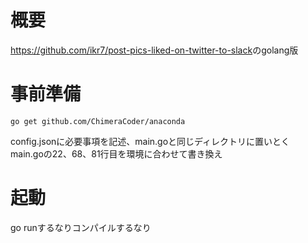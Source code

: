 # 概要
<https://github.com/ikr7/post-pics-liked-on-twitter-to-slack>のgolang版

# 事前準備
```
go get github.com/ChimeraCoder/anaconda
```
config.jsonに必要事項を記述、main.goと同じディレクトリに置いとく  
main.goの22、68、81行目を環境に合わせて書き換え
# 起動
go runするなりコンパイルするなり
